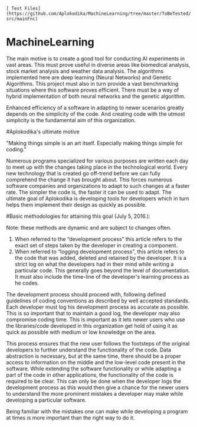 `[ Test Files](https://github.com/Aplokodika/MachineLearning/tree/master/ToBeTested/src/mainFnc)`


# MachineLearning

The main motive is to create a good tool for conducting AI experiments in vast areas. This must prove useful in diverse areas like biomedical analysis, stock market analysis and weather data analysis. The algorithms implemented here are deep learning (Neural Networks) and Genetic Algorithms. This project must also in turn provide a vast benchmarking situations where this software proves efficient. There must be a way of hybrid implementation of both neural networks and the genetic algorithm. 

Enhanced efficiency of a software in adapting to newer scenarios greatly depends on the simplicity of the code.  And creating code with the utmost simplicity is the fundamental aim of this organization. 

#Aplokodika's ultimate motive

"Making things simple is an art itself. Especially making things simple for coding."

Numerous programs specialized for various purposes are written each day to meet up with the changes taking place in the technological world. Every new technology that is created go off-trend before we can fully comprehend the change it has brought about. This forces numerous software companies and organizations to adapt to such changes at a faster rate. The simpler the code is, the faster it can be used to adapt. The ultimate goal of Aplokodika is developing tools for developers which in turn helps them implement their design as quickly as possible. 


#Basic methodologies for attaining this goal (July 5, 2016.): 

Note: these methods are dynamic and are subject to changes often. 

1. When referred to the “development process” this article refers to the exact set of steps taken by the developer in creating a component. 
2. When referred to “logging development process”, this article refers to the code that was added, deleted and retained by the developer. It is a strict log on what the developers had in their mind while writing a particular code. This generally goes beyond the level of documentation. It must also include the time-line of the developer's learning process as he codes. 

The development process should proceed with, following defined guidelines of coding conventions as described by well accepted standards. Each developer must log his development process as accurate as possible. This is so important that to maintain a good log, the developer may also compromise coding time. This is important as it lets newer users who use the libraries/code developed in this organization get hold of using it as quick as possible with medium or low knowledge on the area.

This process ensures that the new user follows the footsteps of the original developers to further understand the functionality of the code. Data abstraction is necessary, but at the same time, there should be a proper access to information on the middle and the low-level code present in the software. While extending the software functionality or while adapting a part of the code in other applications, the functionality of the code is required to be clear. This can only be done when the developer logs the development process as this would then give a chance for the newer users to understand the more prominent mistakes a developer may make while developing a particular software. 

Being familiar with the mistakes one can make while developing a program at times is more important than the right way to do it.
